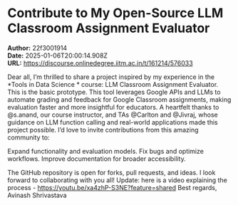 # Contribute to My Open-Source LLM Classroom Assignment Evaluator

**Author:** 22f3001914  
**Date:** 2025-01-06T20:00:14.908Z  
**URL:** https://discourse.onlinedegree.iitm.ac.in/t/161214/576033

Dear all,
I’m thrilled to share a project inspired by my experience in the *Tools in Data Science * course: LLM Classroom Assignment Evaluator.  This is the basic prototype.
This tool leverages Google APIs and LLMs to automate grading and feedback for Google Classroom assignments, making evaluation faster and more insightful for educators.
A heartfelt thanks to @s.anand, our course instructor, and TAs @Carlton and @Jivraj, whose guidance on LLM function calling and real-world applications made this project possible.
I’d love to invite contributions from this amazing community to:

Expand functionality and evaluation models.
Fix bugs and optimize workflows.
Improve documentation for broader accessibility.

The GitHub repository is open for forks, pull requests, and ideas. I look forward to collaborating with you all!
Update: here is a video explaining the process - https://youtu.be/xa4zhP-S3NE?feature=shared
Best regards,
Avinash Shrivastava
